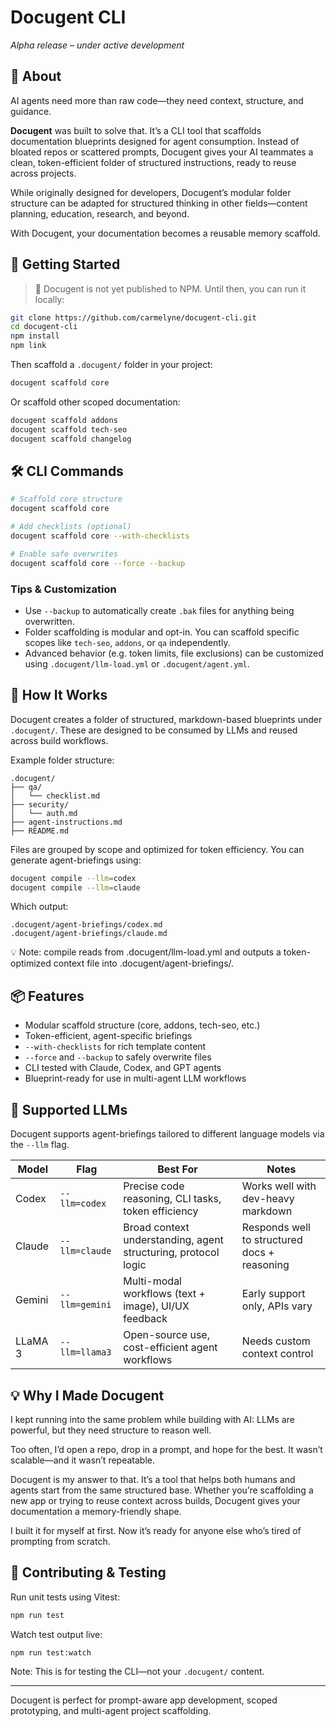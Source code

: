 # Docugent CLI

*Alpha release – under active development*

## 🧬 About

AI agents need more than raw code—they need context, structure, and guidance.

**Docugent** was built to solve that. It’s a CLI tool that scaffolds documentation blueprints designed for agent consumption. Instead of bloated repos or scattered prompts, Docugent gives your AI teammates a clean, token-efficient folder of structured instructions, ready to reuse across projects.

While originally designed for developers, Docugent’s modular folder structure can be adapted for structured thinking in other fields—content planning, education, research, and beyond.

With Docugent, your documentation becomes a reusable memory scaffold.

## 🚀 Getting Started

> 🚧 Docugent is not yet published to NPM. Until then, you can run it locally:

```bash
git clone https://github.com/carmelyne/docugent-cli.git
cd docugent-cli
npm install
npm link
```

Then scaffold a `.docugent/` folder in your project:

```bash
docugent scaffold core
```

Or scaffold other scoped documentation:

```bash
docugent scaffold addons
docugent scaffold tech-seo
docugent scaffold changelog
```

## 🛠️ CLI Commands

```bash
# Scaffold core structure
docugent scaffold core

# Add checklists (optional)
docugent scaffold core --with-checklists

# Enable safe overwrites
docugent scaffold core --force --backup
```

### Tips & Customization

- Use `--backup` to automatically create `.bak` files for anything being overwritten.
- Folder scaffolding is modular and opt-in. You can scaffold specific scopes like `tech-seo`, `addons`, or `qa` independently.
- Advanced behavior (e.g. token limits, file exclusions) can be customized using `.docugent/llm-load.yml` or `.docugent/agent.yml`.

## 🧠 How It Works

Docugent creates a folder of structured, markdown-based blueprints under `.docugent/`. These are designed to be consumed by LLMs and reused across build workflows.

Example folder structure:

```
.docugent/
├── qa/
│   └── checklist.md
├── security/
│   └── auth.md
├── agent-instructions.md
├── README.md
```

Files are grouped by scope and optimized for token efficiency. You can generate agent-briefings using:

```bash
docugent compile --llm=codex
docugent compile --llm=claude
```

Which output:

```
.docugent/agent-briefings/codex.md
.docugent/agent-briefings/claude.md
```

💡 Note: compile reads from .docugent/llm-load.yml and outputs a token-optimized context file into .docugent/agent-briefings/.

## 📦 Features

- Modular scaffold structure (core, addons, tech-seo, etc.)
- Token-efficient, agent-specific briefings
- `--with-checklists` for rich template content
- `--force` and `--backup` to safely overwrite files
- CLI tested with Claude, Codex, and GPT agents
- Blueprint-ready for use in multi-agent LLM workflows

## 🤖 Supported LLMs

Docugent supports agent-briefings tailored to different language models via the `--llm` flag.

| Model      | Flag         | Best For                                       | Notes |
|------------|--------------|------------------------------------------------|-------|
| Codex      | `--llm=codex`  | Precise code reasoning, CLI tasks, token efficiency | Works well with dev-heavy markdown |
| Claude     | `--llm=claude` | Broad context understanding, agent structuring, protocol logic | Responds well to structured docs + reasoning |
| Gemini     | `--llm=gemini` | Multi-modal workflows (text + image), UI/UX feedback | Early support only, APIs vary |
| LLaMA 3    | `--llm=llama3` | Open-source use, cost-efficient agent workflows | Needs custom context control |

## 💡 Why I Made Docugent

I kept running into the same problem while building with AI: LLMs are powerful, but they need structure to reason well.

Too often, I’d open a repo, drop in a prompt, and hope for the best. It wasn’t scalable—and it wasn’t repeatable.

Docugent is my answer to that. It’s a tool that helps both humans and agents start from the same structured base. Whether you’re scaffolding a new app or trying to reuse context across builds, Docugent gives your documentation a memory-friendly shape.

I built it for myself at first. Now it’s ready for anyone else who’s tired of prompting from scratch.

## 🧪 Contributing & Testing

Run unit tests using Vitest:

```bash
npm run test
```

Watch test output live:

```bash
npm run test:watch
```

Note: This is for testing the CLI—not your `.docugent/` content.

---

Docugent is perfect for prompt-aware app development, scoped prototyping, and multi-agent project scaffolding.

